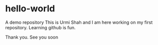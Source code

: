 # hello-world
A demo repository
This is Urmi Shah and I am here working on my first repository.
Learning github is fun.

Thank you. See you soon
